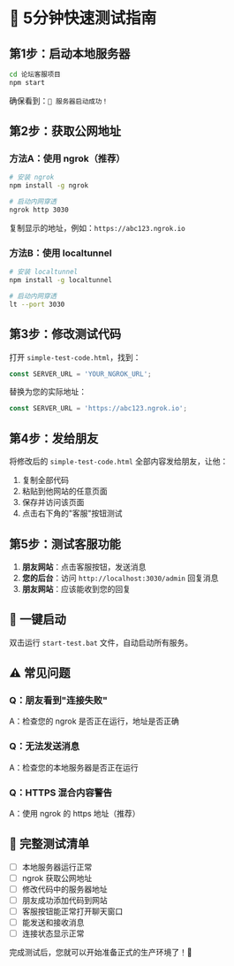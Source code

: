 # 🚀 5分钟快速测试指南

## 第1步：启动本地服务器

```bash
cd 论坛客服项目
npm start
```

确保看到：`🚀 服务器启动成功！`

## 第2步：获取公网地址

### 方法A：使用 ngrok（推荐）
```bash
# 安装 ngrok
npm install -g ngrok

# 启动内网穿透
ngrok http 3030
```

复制显示的地址，例如：`https://abc123.ngrok.io`

### 方法B：使用 localtunnel
```bash
# 安装 localtunnel
npm install -g localtunnel

# 启动内网穿透
lt --port 3030
```

## 第3步：修改测试代码

打开 `simple-test-code.html`，找到：
```javascript
const SERVER_URL = 'YOUR_NGROK_URL';
```

替换为您的实际地址：
```javascript
const SERVER_URL = 'https://abc123.ngrok.io';
```

## 第4步：发给朋友

将修改后的 `simple-test-code.html` 全部内容发给朋友，让他：

1. 复制全部代码
2. 粘贴到他网站的任意页面
3. 保存并访问该页面
4. 点击右下角的"客服"按钮测试

## 第5步：测试客服功能

1. **朋友网站**：点击客服按钮，发送消息
2. **您的后台**：访问 `http://localhost:3030/admin` 回复消息
3. **朋友网站**：应该能收到您的回复

## 🎯 一键启动

双击运行 `start-test.bat` 文件，自动启动所有服务。

## ⚠️ 常见问题

### Q：朋友看到"连接失败"
A：检查您的 ngrok 是否正在运行，地址是否正确

### Q：无法发送消息
A：检查您的本地服务器是否正在运行

### Q：HTTPS 混合内容警告
A：使用 ngrok 的 https 地址（推荐）

## 📱 完整测试清单

- [ ] 本地服务器运行正常
- [ ] ngrok 获取公网地址
- [ ] 修改代码中的服务器地址
- [ ] 朋友成功添加代码到网站
- [ ] 客服按钮能正常打开聊天窗口
- [ ] 能发送和接收消息
- [ ] 连接状态显示正常

完成测试后，您就可以开始准备正式的生产环境了！🎉
